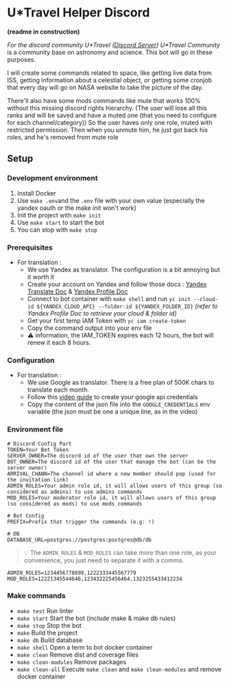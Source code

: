 # U*Travel Helper Discord
__(readme in construction)__

_For the discord community U*Travel ([Discord Server](https://discord.gg/Evd7mgdMZ2))_
*U\*Travel Community* is a community base on astronomy and science. This bot will go in these purposes.

I will create some commands related to space, like getting live data from ISS, getting information about a celestial object,
or getting some cronjob that every day will go on NASA website to take the picture of the day.

There'll also have some mods commands like mute that works 100% without this missing discord rights hierarchy.
(The user will lose all this ranks and will be saved and have a muted one (that you need to configure for each channel/category))
So the user haves only one role, muted with restricted permission.
Then when you unmute him, he just got back his roles, and he's removed from mute role

## Setup



### Development environment
1. Install Docker
2. Use `make .env`and the `.env` file with your own value (especially the yandex oauth or the make init won't work)
4. Init the project with `make init`
5. Use `make start` to start the bot
6. You can stop with `make stop`

### Prerequisites
- For translation :
    - We use Yandex as translator. The configuration is a bit annoying but it worth it
    - Create your account on Yandex and follow those docs : [Yandex Translate Doc](https://cloud.yandex.com/en/docs/translate/operations/translate) & [Yandex Profile Doc](https://cloud.yandex.com/en/docs/cli/quickstart#initialize)
    - Connect to bot container with `make shell` and run `yc init --cloud-id ${YANDEX_CLOUD_API} --folder-id ${YANDEX_FOLDER_ID}` _(refer to Yandex Profile Doc to retrieve your cloud & folder id)_
    - Get your first temp IAM Token with `yc iam create-token`
    - Copy the command output into your env file
    - ⚠️ information, the IAM_TOKEN expires each 12 hours, the bot will renew it each 8 hours.
    
### Configuration
- For translation :
    - We use Google as translator. There is a free plan of 500K chars to translate each month.
    - Follow this [video guide](https://www.youtube.com/watch?v=Sjl9ilOpHG8) to create your google api credentials
    - Copy the content of the json file into the `GOOGLE_CREDENTIALS` env variable (the json must be one a unique line, as in the video)
    
### Environment file
```dotenv
# Discord Config Part
TOKEN=Your Bot Token
SERVER_OWNER=The discord id of the user that own the server
BOT_OWNER=The discord id of the user that manage the bot (can be the server owner)
ARRIVAL_CHANN=The channel id where a new member should pop (used for the invitation link)
ADMIN_ROLES=Your admin role id, it will allows users of this group (so considered as admins) to use admins commands
MOD_ROLES=Your moderator role id, it will allows users of this group (so considered as mods) to use mods commands

# Bot Config
PREFIX=Prefix that trigger the commands (e.g: !)

# DB
DATABASE_URL=postgres://postgres:postgres@db/db
```
> 💡 The `ADMIN_ROLES` & `MOD_ROLES` can take more than one role, as your convenience, you just need to separate it with a comma.
```dotenv
ADMIN_ROLES=1234456778899,1222333445567779
MOD_ROLES=12221345544646,123432225456464,1323255433412234
```

### Make commands

- `make test` Run linter
- `make start` Start the bot (include make & make db rules)
- `make stop` Stop the bot
- `make` Build the project
- `make db` Build database
- `make shell` Open a term to bot docker container
- `make clean` Remove dist and coverage files
- `make clean-modules` Remove packages
- `make clean-all` Execute `make clean` and `make clean-modules` and remove docker container
